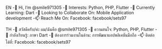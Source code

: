 EN
-👋 Hi, I’m @smile971305
-👀 Interests: Python, PHP, Flutter
-🌱 Currently Learning: Dart
-💞️ Looking to Collaborate On: Mobile Application development
-📫 Reach Me On: Facebook: facebook/sets97

TH
-👋 สวัสดีครับ/ค่ะ ผม/ฉันคือ @smile971305
-👀 ความสนใจ: Python, PHP, Flutter
-🌱 กำลังเรียนรู้: ภาษา Dart
-💞️ ต้องการร่วมงานในด้าน: การพัฒนาแอปพลิเคชันมือถือ
-📫 ติดต่อได้ที่: Facebook: facebook/sets97
